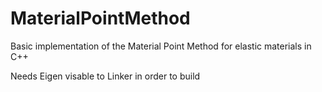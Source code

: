 # MaterialPointMethod
Basic implementation of the Material Point Method for elastic materials in C++

Needs Eigen visable to Linker in order to build

